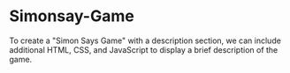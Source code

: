 # Simonsay-Game
To create a "Simon Says Game" with a description section, we can include additional HTML, CSS, and JavaScript to display a brief description of the game.
